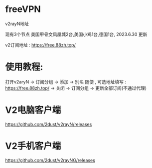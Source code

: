 # freeVPN

v2rayN地址

现有3个节点 美国甲骨文凤凰城2台,美国小鸡1台,德国1台, 2023.6.30 更新

v2订阅地址 : https://free.88zh.top/

# 使用教程:

打开v2aryN -> 订阅分组 -> 添加 -> 别名 随便 , 可选地址填写 : https://free.88zh.top/ -> 关闭  -> 订阅分组 -> 更新全部订阅(不通过代理)

# V2电脑客户端

https://github.com/2dust/v2rayN/releases

# V2手机客户端

https://github.com/2dust/v2rayNG/releases

